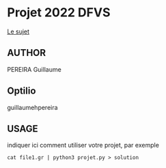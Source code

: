 # Projet 2022 DFVS

[Le sujet](https://www.lamsade.dauphine.fr/~sikora/ens/graphes/projet2022/)

## AUTHOR

PEREIRA Guillaume

## Optilio

guillaumehpereira

## USAGE

indiquer ici comment utiliser votre projet, par exemple

    cat file1.gr | python3 projet.py > solution

